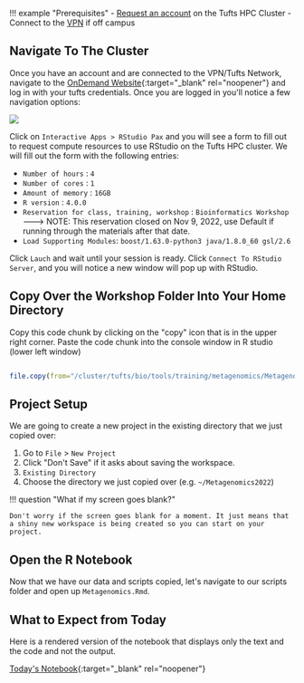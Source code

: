 !!! example "Prerequisites"
    - [Request an account](http://research.uit.tufts.edu/) on the Tufts HPC Cluster
    - Connect to the [VPN](https://access.tufts.edu/vpn) if off campus

## Navigate To The Cluster

Once you have an account and are connected to the VPN/Tufts Network, navigate to the [OnDemand Website](https://ondemand.pax.tufts.edu/){:target="_blank" rel="noopener"} and log in with your tufts credentials. Once you are logged in you'll notice a few navigation options:

![](images/ondemandLayout.png)

Click on `Interactive Apps > RStudio Pax` and you will see a form to fill out to request compute resources to use RStudio on the Tufts HPC cluster. We will fill out the form with the following entries:

- `Number of hours` : `4`
- `Number of cores` : `1`
- `Amount of memory` : `16GB`
- `R version` : `4.0.0`
- `Reservation for class, training, workshop` : `Bioinformatics Workshop` ---> NOTE: This reservation closed on Nov 9, 2022, use Default if running through the materials after that date.
- `Load Supporting Modules`: `boost/1.63.0-python3 java/1.8.0_60 gsl/2.6`

Click `Lauch` and wait until your session is ready. Click `Connect To RStudio Server`, and you will notice a new window will pop up with RStudio. 

## Copy Over the Workshop Folder Into Your Home Directory

Copy this code chunk by clicking on the "copy" icon that is in the upper right corner.
Paste the code chunk into the console window in R studio (lower left window)

```R

file.copy(from="/cluster/tufts/bio/tools/training/metagenomics/Metagenomics2022",to="~/", recursive = TRUE)

```

## Project Setup

We are going to create a new project in the existing directory that we just copied over:

1. Go to `File` > `New Project`
2. Click "Don't Save" if it asks about saving the workspace.
3. `Existing Directory`
4. Choose the directory we just copied over (e.g. `~/Metagenomics2022`)

!!! question "What if my screen goes blank?"
    
    Don't worry if the screen goes blank for a moment. It just means that a shiny new workspace is being created so you can start on your project.


## Open the R Notebook

Now that we have our data and scripts copied, let's navigate to our scripts folder and open up `Metagenomics.Rmd`.



## What to Expect from Today

Here is a rendered version of the notebook that displays only the text and the code and not the output.

[Today's Notebook](http://htmlpreview.github.io/?https://github.com/tuftsdatalab/tuftsWorkshops/blob/main/docs/omics/intro-metagenomics/Metagenomics.nb.html){:target="_blank" rel="noopener"}



